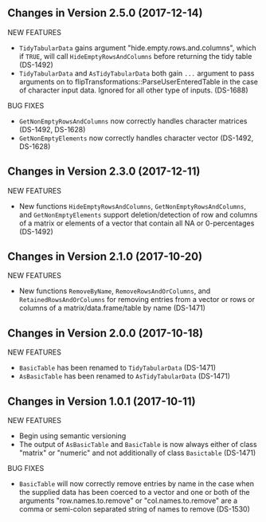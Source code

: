 Changes in Version 2.5.0 (2017-12-14)
-------------------------------------------------------

NEW FEATURES

* `TidyTabularData` gains argument   "hide.empty.rows.and.columns",
which if `TRUE`, will call `HideEmptyRowsAndColumns` before returning
the tidy table (DS-1492)
* `TidyTabularData`  and `AsTidyTabularData` both  gain `...` argument
  to pass arguments on to flipTransformations::ParseUserEnteredTable
  in the case of character input data.  Ignored for all other type 
  of inputs.  (DS-1688)

BUG FIXES

* `GetNonEmptyRowsAndColumns` now correctly handles character 
matrices (DS-1492, DS-1628)
* `GetNonEmptyElements` now correctly handles character 
vector (DS-1492, DS-1628)

Changes in Version 2.3.0 (2017-12-11)
--------------------------------------------------------

NEW FEATURES

* New functions `HideEmptyRowsAndColumns`,
  `GetNonEmptyRowsAndColumns`, and `GetNonEmptyElements` support
  deletion/detection of row and columns of a matrix or elements of a
  vector that contain all NA or 0-percentages (DS-1492)


Changes in Version 2.1.0 (2017-10-20)
--------------------------------------------------------

NEW FEATURES

* New functions `RemoveByName`, `RemoveRowsAndOrColumns`,
and `RetainedRowsAndOrColumns` for removing entries from a vector or 
rows or columns of a matrix/data.frame/table by name (DS-1471)

Changes in Version 2.0.0 (2017-10-18)
--------------------------------------------------------

NEW FEATURES

* `BasicTable` has been renamed to `TidyTabularData` (DS-1471)
* `AsBasicTable` has been renamed to `AsTidyTabularData` (DS-1471)

Changes in Version 1.0.1 (2017-10-11)
--------------------------------------------------------

NEW FEATURES

* Begin using semantic versioning
* The output of `AsBasicTable` and `BasicTable` is now always
either of class "matrix" or "numeric" and not additionally of class
`Basictable` (DS-1471)

BUG FIXES

* `BasicTable` will now correctly remove entries by name in the case
when the supplied data has been coerced to a vector and one or both
of the arguments "row.names.to.remove" or "col.names.to.remove"
are a comma or semi-colon separated string of names to remove (DS-1530)
